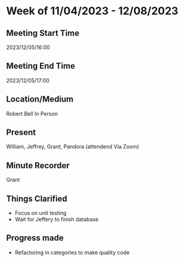 # Week of 11/04/2023 - 12/08/2023

## Meeting Start Time

2023/12/05/16:00

## Meeting End Time

2023/12/05/17:00

## Location/Medium

Robert Bell In Person

## Present

William, Jeffrey, Grant, Pandora (attendend Via Zoom)

## Minute Recorder

Grant

## Things Clarified

- Focus on unit testing
- Wait for Jeffery to finish database

## Progress made

- Refactoring in categories to make quality code